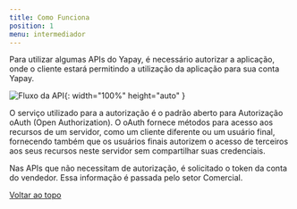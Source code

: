 ```yaml
---
title: Como Funciona
position: 1
menu: intermediador
---
```


Para utilizar algumas APIs do Yapay, é necessário autorizar a aplicação, onde o cliente estará permitindo a utilização da aplicação para sua conta Yapay.

![Fluxo da API](/images/intermediador/conteudo/Integracao_api.png "Fluxo da API"){: width="100%" height="auto" }

O serviço utilizado para a autorização é o padrão aberto para Autorização oAuth (Open Authorization). O oAuth fornece métodos para acesso aos recursos de um servidor, como um cliente diferente ou um usuário final, fornecendo também que os usuários finais autorizem o acesso de terceiros aos seus recursos neste servidor sem compartilhar suas credenciais. 

Nas APIs que não necessitam de autorização, é solicitado o token da conta do vendedor. Essa informação é passada pelo setor Comercial.


<div class="voltar-ao-topo"><a href="#"><i class="fa fa-arrow-up" aria-hidden="true"></i>Voltar ao topo</a></div>